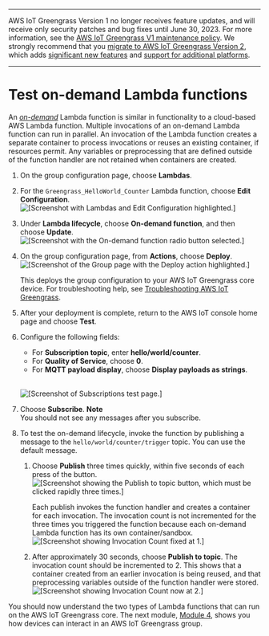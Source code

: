 --------

AWS IoT Greengrass Version 1 no longer receives feature updates, and will receive only security patches and bug fixes until June 30, 2023\. For more information, see the [AWS IoT Greengrass V1 maintenance policy](https://docs.aws.amazon.com/greengrass/v1/developerguide/maintenance-policy.html)\. We strongly recommend that you [migrate to AWS IoT Greengrass Version 2](https://docs.aws.amazon.com/greengrass/v2/developerguide/move-from-v1.html), which adds [significant new features](https://docs.aws.amazon.com/greengrass/v2/developerguide/greengrass-v2-whats-new.html) and [support for additional platforms](https://docs.aws.amazon.com/greengrass/v2/developerguide/operating-system-feature-support-matrix.html)\.

--------

# Test on\-demand Lambda functions<a name="on-demand"></a>

An *[on\-demand](lambda-functions.md#lambda-lifecycle)* Lambda function is similar in functionality to a cloud\-based AWS Lambda function\. Multiple invocations of an on\-demand Lambda function can run in parallel\. An invocation of the Lambda function creates a separate container to process invocations or reuses an existing container, if resources permit\. Any variables or preprocessing that are defined outside of the function handler are not retained when containers are created\.

1. On the group configuration page, choose **Lambdas**\.

1. For the `Greengrass_HelloWorld_Counter` Lambda function, choose **Edit Configuration**\.   
![\[Screenshot with Lambdas and Edit Configuration highlighted.\]](http://docs.aws.amazon.com/greengrass/v1/developerguide/images/gg-get-started-050.png)

1. Under **Lambda lifecycle**, choose **On\-demand function**, and then choose **Update**\.  
![\[Screenshot with the On-demand function radio button selected.\]](http://docs.aws.amazon.com/greengrass/v1/developerguide/images/gg-get-started-060.png)

1. <a name="console-actions-deploy"></a>On the group configuration page, from **Actions**, choose **Deploy**\.  
![\[Screenshot of the Group page with the Deploy action highlighted.\]](http://docs.aws.amazon.com/greengrass/v1/developerguide/images/gg-get-started-040.png)

   This deploys the group configuration to your AWS IoT Greengrass core device\. For troubleshooting help, see [Troubleshooting AWS IoT Greengrass](gg-troubleshooting.md)\.

1. <a name="console-test-after-deploy"></a>After your deployment is complete, return to the AWS IoT console home page and choose **Test**\.

1. Configure the following fields:
   + For **Subscription topic**, enter **hello/world/counter**\.
   + For **Quality of Service**, choose **0**\.
   + For **MQTT payload display**, choose **Display payloads as strings**\.

      
![\[Screenshot of Subscriptions test page.\]](http://docs.aws.amazon.com/greengrass/v1/developerguide/images/gg-get-started-056.png)

1. Choose **Subscribe**\.
**Note**  
You should not see any messages after you subscribe\.

1. To test the on\-demand lifecycle, invoke the function by publishing a message to the `hello/world/counter/trigger` topic\. You can use the default message\.

   1. Choose **Publish** three times quickly, within five seconds of each press of the button\.  
![\[Screenshot showing the Publish to topic button, which must be clicked rapidly three times.\]](http://docs.aws.amazon.com/greengrass/v1/developerguide/images/gg-get-started-063.png)

      Each publish invokes the function handler and creates a container for each invocation\. The invocation count is not incremented for the three times you triggered the function because each on\-demand Lambda function has its own container/sandbox\.  
![\[Screenshot showing Invocation Count fixed at 1.\]](http://docs.aws.amazon.com/greengrass/v1/developerguide/images/gg-get-started-064.png)

   1. After approximately 30 seconds, choose **Publish to topic**\. The invocation count should be incremented to 2\. This shows that a container created from an earlier invocation is being reused, and that preprocessing variables outside of the function handler were stored\.  
![\[Screenshot showing Invocation Count now at 2.\]](http://docs.aws.amazon.com/greengrass/v1/developerguide/images/gg-get-started-065.png)

You should now understand the two types of Lambda functions that can run on the AWS IoT Greengrass core\. The next module, [Module 4](module4.md), shows you how devices can interact in an AWS IoT Greengrass group\.